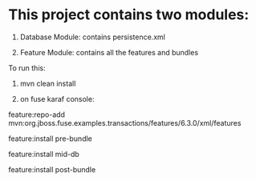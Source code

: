 <!--

     Copyright 2005-2015 Red Hat, Inc.

     Red Hat licenses this file to you under the Apache License, version
     2.0 (the "License"); you may not use this file except in compliance
     with the License.  You may obtain a copy of the License at

        http://www.apache.org/licenses/LICENSE-2.0

     Unless required by applicable law or agreed to in writing, software
     distributed under the License is distributed on an "AS IS" BASIS,
     WITHOUT WARRANTIES OR CONDITIONS OF ANY KIND, either express or
     implied.  See the License for the specific language governing
     permissions and limitations under the License.

-->
# This project contains two modules:

1. Database Module: contains persistence.xml

2. Feature Module: contains all the features and bundles

To run this: 

1. mvn clean install

2. on fuse karaf console: 

feature:repo-add mvn:org.jboss.fuse.examples.transactions/features/6.3.0/xml/features

feature:install pre-bundle

feature:install mid-db

feature:install post-bundle
